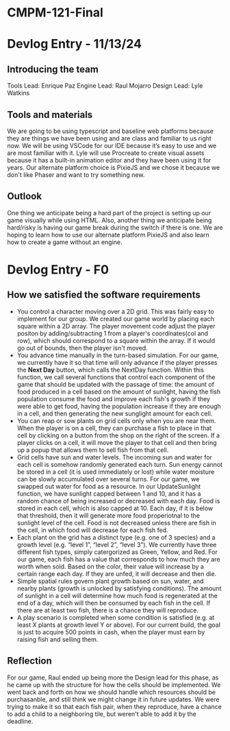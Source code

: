 # CMPM-121-Final

# Devlog Entry - 11/13/24
## Introducing the team

Tools Lead: Enrique Paz
Engine Lead: Raul Mojarro
Design Lead: Lyle Watkins



## Tools and materials
We are going to be using typescript and baseline web platforms because they are things we have been using and are class and familiar to us right now. We will be using VSCode for our IDE because it’s easy to use and we are most familiar with it. Lyle will use Procreate to create visual assets because it has a built-in animation editor and they have been using it for years. Our alternate platform choice is PixieJS and we chose it because we don't like Phaser and want to try something new.


## Outlook
One thing we anticipate being a hard part of the project is setting up our game visually while using HTML. Also, another thing we anticipate being hard/risky is having our game break during the switch if there is one. We are hoping to learn how to use our alternate platform PixieJS and also learn how to create a game without an engine.

# Devlog Entry - F0
## How we satisfied the software requirements
- You control a character moving over a 2D grid.
This was fairly easy to implement for our group. We created our game world by placing each square within a 2D array. The player movement code adjust the player positon by adding/subtracting 1 from a player's coordinates(col and row), which should correspond to a square within the array. If it would go out of bounds, then the player isn't moved. 
- You advance time manually in the turn-based simulation.
For our game, we currently have it so that time will only advance if the player presses the **Next Day** button, which calls the NextDay function. Within this function, we call several functions that control each component of the game that should be updated with the passage of time: the amount of food produced in a cell based on the amount of sunlight, having the fish population consume the food and improve each fish's growth if they were able to get food, having the population increase if they are enough in a cell, and then generating the new sunglight amount for each cell. 
- You can reap or sow plants on grid cells only when you are near them.
When the player is on a cell, they can purchase a fish to place in that cell by clicking on a button from the shop on the right of the screen. If a player clicks on a cell, it will move the player to that cell and then bring up a popup that allows them to sell fish from that cell. 
- Grid cells have sun and water levels. The incoming sun and water for each cell is somehow randomly generated each turn. Sun energy cannot be stored in a cell (it is used immediately or lost) while water moisture can be slowly accumulated over several turns.
For our game, we swapped out water for food as a resource. In our UpdateSunlight function, we have sunlight capped between 1 and 10, and it has a random chance of being increased or decreased with each day. Food is stored in each cell, which is also capped at 10. Each day, if it is below that threshold, then it will generate more food properiotnal to the sunlight level of the cell. Food is not decreased unless there are fish in the cell, in which food will decrease for each fish fed. 
- Each plant on the grid has a distinct type (e.g. one of 3 species) and a growth level (e.g. “level 1”, “level 2”, “level 3”).
We currently have three different fish types, simply catergorized as Green, Yellow, and Red. For our game, each fish has a value that corresponds to how much they are worth when sold. Based on the color, their value will increase by a certain range each day. If they are unfed, it will decrease and then die. 
- Simple spatial rules govern plant growth based on sun, water, and nearby plants (growth is unlocked by satisfying conditions).
The amount of sunlight in a cell will determine how much food is regenerated at the end of a day, which will then be consumed by each fish in the cell. If there are at least two fish, there is a chance they will reproduce. 
- A play scenario is completed when some condition is satisfied (e.g. at least X plants at growth level Y or above).
For our current build, the goal is just to acquire 500 points in cash, when the player must earn by raising fish and selling them. 

## Reflection
For our game, Raul ended up being more the Design lead for this phase, as he came up with the structure for how the cells should be implemented. We went back and forth on how we should handle which resources should be purchasanble, and still think we might change it in future updates. We were trying to make it so that each fish pair, when they reproduce, have a chance to add a child to a neighboring tile, but weren't able to add it by the deadline. 

